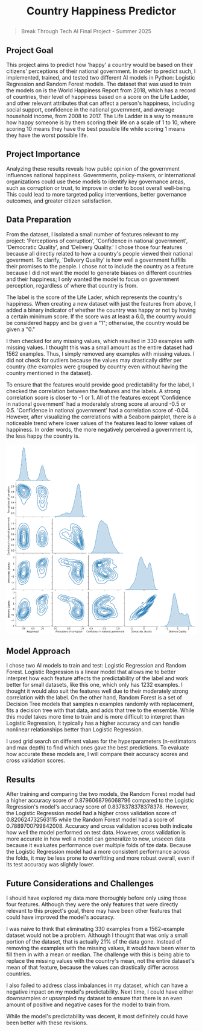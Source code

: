 # <p align="center"> Country Happiness Predictor
> Break Through Tech AI Final Project - Summer 2025

## Project Goal
This project aims to predict how 'happy' a country would be based on their citizens' perceptions of their national government. In order to predict such, I implemented, trained, and tested two different AI models in Python: Logistic Regression and Random Forest models. The dataset that was used to train the models on is the World Happiness Report from 2018, which has a record of countries, their level of happiness based on a score on the Life Ladder, and other relevant attributes that can affect a person's happiness, including social support, confidence in the national government, and average household income, from 2008 to 2017. The Life Ladder is a way to measure how happy someone is by them scoring their life on a scale of 1 to 10, where scoring 10 means they have the best possible life while scoring 1 means they have the worst possible life.  

## Project Importance
Analyzing these results reveals how public opinion of the government influences national happiness. Governments, policy-makers, or international organizations could use these models to identify key governance areas, such as corruption or trust, to improve in order to boost overall well-being. This could lead to more targeted policy interventions, better governance outcomes, and greater citizen satisfaction. 

## Data Preparation
From the dataset, I isolated a small number of features relevant to my project: 'Perceptions of corruption', 'Confidence in national government', 'Democratic Quality', and 'Delivery Quality.' I chose those four features because all directly related to how a country's people viewed their national goverment. To clarify, 'Delivery Quality' is how well a government fulfills their promises to the people. I chose not to include the country as a feature because I did not want the model to generate biases on different countries and their happiness; I only wanted the model to focus on government perception, regardless of where that country is from. 

The label is the score of the Life Lader, which represents the country's happiness. When creating a new dataset with just the features from above, I added a binary indicator of whether the country was happy or not by having a certain minimum score. If the score was at least a 6.0, the country would be considered happy and be given a "1"; otherwise, the country would be given a "0." 

I then checked for any missing values, which resulted in 330 examples with missing values. I thought this was a small amount as the entire dataset had 1562 examples. Thus, I simply removed any examples with missing values. I did not check for outliers because the values may drastically differ per country (the examples were grouped by country even without having the country mentioned in the dataset). 

To ensure that the features would provide good predictability for the label, I checked the correlation between the features and the labels. A strong correlation score is closer to -1 or 1. All of the features except 'Confidence in national government' had a moderately strong score at around -0.5 or 0.5. 'Confidence in national government' had a correlation score of -0.04. However, after visualizing the correlations with a Seaborn pairplot, there is a noticeable trend where lower values of the features lead to lower values of happiness. In order words, the more negatively perceived a government is, the less happy the country is. 

![Seaborn pairplot of correlation](https://github.com/angeleanne-enriquez/BTTAI-CountryHappinessPredictor/blob/main/Correlation.png)

## Model Approach
I chose two AI models to train and test: Logistic Regression and Random Forest. Logistic Regression is a linear model that allows me to better interpret how each feature affects the predictability of the label and work better for small datasets, like this one, which only has 1232 examples. I thought it would also suit the features well due to their moderately strong correlation with the label. On the other hand, Random Forest is a set of Decision Tree models that samples n examples randomly with replacement, fits a decision tree with that data, and adds that tree to the ensemble. While this model takes more time to train and is more difficult to interpret than Logistic Regression, it typically has a higher accuracy and can handle nonlinear relationships better than Logistic Regression. 

I used grid search on different values for the hyperparameters (n-estimators and max depth) to find which ones gave the best predictions. To evaluate how accurate these models are, I will compare their accuracy scores and cross validation scores.

## Results
After training and comparing the two models, the Random Forest model had a higher accuracy score of 0.8796068796068796 compared to the Logistic Regression's model's accuracy score of 0.8378378378378378. However, the Logistic Regression model had a higher cross validation score of 0.820624732563115 while the Random Forest model had a score of 0.7889700799842008. Accuracy and cross validation scores both indicate how well the model performed on test data. However, cross validation is more accurate in how well a model can generalize to new, unseeen data because it evaluates performance over multiple folds of tze data. Because the Logistic Regression model had a more consistent performance across the folds, it may be less prone to overfitting and more robust overall, even if its test accuracy was slightly lower. 

## Future Considerations and Challenges 
I should have explored my data more thoroughly before only using those four features. Although they were the only features that were directly relevant to this project's goal, there may have been other features that could have improved the model's accuracy. 

I was naive to think that eliminating 330 examples from a 1562-example dataset would not be a problem. Although I thought that was only a small portion of the dataset, that is actually 21% of the data gone. Instead of removing the examples with the missing values, it would have been wiser to fill them in with a mean or median. The challenge with this is being able to replace the missing values with the country's mean, not the entire dataset's mean of that feature, because the values can drastically differ across countries. 

I also failed to address class imbalances in my dataset, which can have a negative impact on my model's predictability. Next time, I could have either downsamples or upsampled my dataset to ensure that there is an even amount of positive and negative cases for the model to train from. 

While the model's predictability was decent, it most definitely could have been better with these revisions. 
